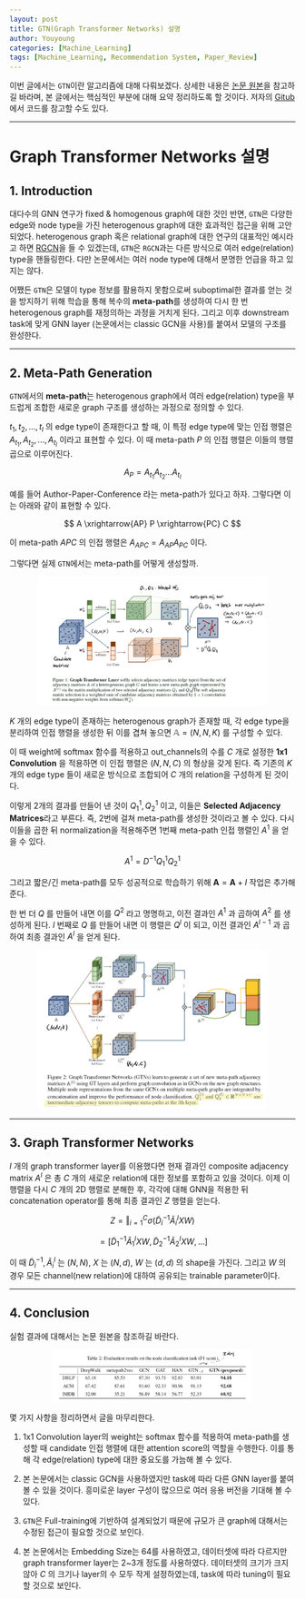 ```yaml
---
layout: post
title: GTN(Graph Transformer Networks) 설명
author: Youyoung
categories: [Machine_Learning]
tags: [Machine_Learning, Recommendation System, Paper_Review]
---
```


이번 글에서는 `GTN`이란 알고리즘에 대해 다뤄보겠다. 상세한 내용은 [논문 원본](https://arxiv.org/abs/1911.06455)을 참고하길 바라며, 본 글에서는 핵심적인 부분에 대해 요약 정리하도록 할 것이다. 저자의 [Gitub](https://github.com/seongjunyun/Graph_Transformer_Networks)에서 코드를 참고할 수도 있다.  

---
# Graph Transformer Networks 설명  
## 1. Introduction  
대다수의 GNN 연구가 fixed & homogenous graph에 대한 것인 반면, `GTN`은 다양한 edge와 node type을 가진 heterogenous graph에 대한 효과적인 접근을 위해 고안되었다. heterogenous graph 혹은 relational graph에 대한 연구의 대표적인 예시라고 하면 [RGCN](https://github.com/hoopoes/pytorch-gnn-research/blob/main/rgcn/rgcn.ipynb)을 들 수 있겠는데, `GTN`은 `RGCN`과는 다른 방식으로 여러 edge(relation) type을 핸들링한다. 다만 논문에서는 여러 node type에 대해서 분명한 언급을 하고 있지는 않다.  

어쨌든 `GTN`은 모델이 type 정보를 활용하지 못함으로써 suboptimal한 결과를 얻는 것을 방지하기 위해 학습을 통해 복수의 **meta-path**를 생성하여 다시 한 번 heterogenous graph를 재정의하는 과정을 거치게 된다. 그리고 이후 downstream task에 맞게 GNN layer (논문에서는 classic GCN을 사용)를 붙여서 모델의 구조를 완성한다.  

---
## 2. Meta-Path Generation  
`GTN`에서의 **meta-path**는 heterogenous graph에서 여러 edge(relation) type을 부드럽게 조합한 새로운 graph 구조를 생성하는 과정으로 정의할 수 있다.  

$t_1, t_2, ..., t_l$ 의 edge type이 존재한다고 할 때, 이 특정 edge type에 맞는 인접 행렬은 $A_{t_1}, A_{t_2}, ..., A_{t_l}$ 이라고 표현할 수 있다. 이 때 meta-path $P$ 의 인접 행렬은 이들의 행렬 곱으로 이루어진다.  

$$ A_P = A_{t_1} A_{t_2} ... A_{t_l} $$  

예를 들어 Author-Paper-Conference 라는 meta-path가 있다고 하자. 그렇다면 이는 아래와 같이 표현할 수 있다.  

$$ A \xrightarrow{AP} P \xrightarrow{PC} C $$  

이 meta-path $APC$ 의 인접 행렬은 $A_{APC} = A_{AP} A_{PC}$ 이다.  

그렇다면 실제 `GTN`에서는 meta-path를 어떻게 생성할까.  

<center><img src="/public/img/Machine_Learning/2021-09-08-GTN/01.PNG" width="80%"></center>  

$K$ 개의 edge type이 존재하는 heterogenous graph가 존재할 때, 각 edge type을 분리하여 인접 행렬을 생성한 뒤 이를 겹쳐 놓으면 $\mathbb{A} = (N, N, K)$ 를 구성할 수 있다.  

이 때 weight에 softmax 함수를 적용하고 out_channels의 수를 $C$ 개로 설정한 **1x1 Convolution** 을 적용하면 이 인접 행렬은 $(N, N, C)$ 의 형상을 갖게 된다. 즉 기존의 $K$ 개의 edge type 들이 새로운 방식으로 조합되어 $C$ 개의 relation을 구성하게 된 것이다.  

이렇게 2개의 결과를 만들어 낸 것이 $Q_1^1, Q_2^1$ 이고, 이들은 **Selected Adjacency Matrices**라고 부른다. 즉, 2번에 걸쳐 meta-path를 생성한 것이라고 볼 수 있다. 다시 이들을 곱한 뒤 normalization을 적용해주면 1번째 meta-path 인접 행렬인 $A^1$ 을 얻을 수 있다.  

$$ A^1 = D^{-1} Q_1^1 Q_2^1 $$  

그리고 짧은/긴 meta-path를 모두 성공적으로 학습하기 위해 $\mathbf{A} = \mathbf{A} + I$ 작업은 추가해준다.  

한 번 더 $Q$ 를 만들어 내면 이를 $Q^2$ 라고 명명하고, 이전 결과인 $A^1$ 과 곱하여 $A^2$ 를 생성하게 된다. $l$ 번째로 $Q$ 를 만들어 내면 이 행렬은 $Q^l$ 이 되고, 이전 결과인 $A^{l-1}$ 과 곱하여 최종 결과인 $A^l$ 을 얻게 된다.  

<center><img src="/public/img/Machine_Learning/2021-09-08-GTN/02.PNG" width="80%"></center>  

---
## 3. Graph Transformer Networks  
$l$ 개의 graph transformer layer를 이용했다면 현재 결과인 composite adjacency matrix $A^l$ 은 총 $C$ 개의 새로운 relation에 대한 정보를 포함하고 있을 것이다. 이제 이 행렬을 다시 $C$ 개의 2D 행렬로 분해한 후, 각각에 대해 GNN을 적용한 뒤 concatenation operator를 통해 최종 결과인 $Z$ 행렬을 얻는다.  

$$ Z = \mathbin\Vert_{i=1}^C \sigma ( \tilde{D}_i^{-1} \tilde{A}_i^l X W ) $$  

$$ = [\tilde{D}_1^{-1} \tilde{A}_1^l X W, \tilde{D}_2^{-1} \tilde{A}_2^l X W, ...] $$  

이 때 $\tilde{D}_i^{-1}, \tilde{A}_i^l$ 는 $(N, N)$, $X$ 는 $(N, d)$, $W$ 는 $(d, d)$ 의 shape을 가진다. 그리고 $W$ 의 경우 모든 channel(new relation)에 대하여 공유되는 trainable parameter이다.  

---
## 4. Conclusion  
실험 결과에 대해서는 논문 원본을 참조하길 바란다. 

<center><img src="/public/img/Machine_Learning/2021-09-08-GTN/03.PNG" width="70%"></center>  

몇 가지 사항을 정리하면서 글을 마무리한다.  

1) 1x1 Convolution layer의 weight는 softmax 함수를 적용하여 meta-path를 생성할 때 candidate 인접 행렬에 대한 attention score의 역할을 수행한다. 이를 통해 각 edge(relation) type에 대한 중요도를 가늠해 볼 수 있다.  

2) 본 논문에서는 classic GCN을 사용하였지만 task에 따라 다른 GNN layer를 붙여볼 수 있을 것이다. 흥미로운 layer 구성이 많으므로 여러 응용 버전을 기대해 볼 수 있다.  

3) `GTN`은 Full-training에 기반하여 설계되었기 때문에 규모가 큰 graph에 대해서는 수정된 접근이 필요할 것으로 보인다.  

4) 본 논문에서는 Embedding Size는 64를 사용하였고, 데이터셋에 따라 다르지만 graph transformer layer는 2~3개 정도를 사용하였다. 데이터셋의 크기가 크지 않아 $C$ 의 크기나 layer의 수 모두 작게 설정하였는데, task에 따라 tuning이 필요할 것으로 보인다.  


